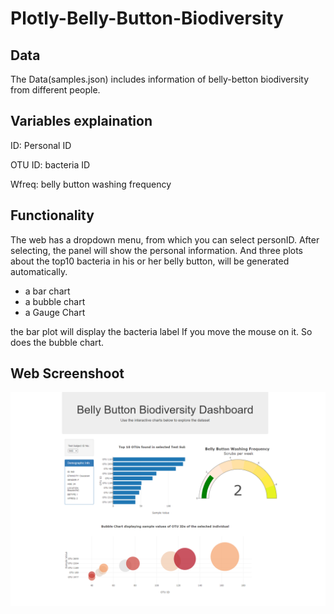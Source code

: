# Plotly-Belly-Button-Biodiversity

## Data
The Data(samples.json) includes information of belly-betton biodiversity from different people.

## Variables explaination 
ID: Personal ID

OTU ID: bacteria ID

Wfreq: belly button washing frequency

## Functionality
The web has a dropdown menu, from which you can select personID. 
After selecting, the panel will show the personal information.
And three plots about the top10 bacteria in his or her belly button, will be generated automatically.
  - a bar chart
  - a bubble chart 
  - a Gauge Chart
 
the bar plot will display the bacteria label If you move the mouse on it. So does the bubble chart.
 
 
## Web Screenshoot
![pic](web_screenshot.png)
